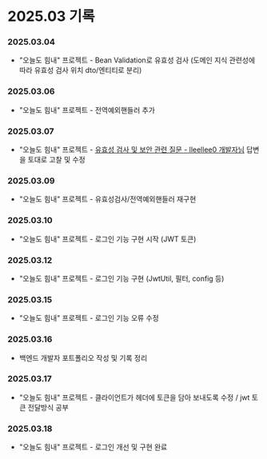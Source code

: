 # 2025.03 기록</br>
### 2025.03.04
* "오늘도 힘내" 프로젝트 - Bean Validation로 유효성 검사 (도메인 지식 관련성에 따라 유효성 검사 위치 dto/엔티티로 분리)

### 2025.03.06
* "오늘도 힘내" 프로젝트 - 전역예외핸들러 추가

### 2025.03.07
* "오늘도 힘내" 프로젝트 - [유효성 검사 및 보안 관련 질문 - lleellee0 개발자님](https://github.com/lleellee0/java-for-backend/issues/18#issuecomment-2700987541) 답변을 토대로 고찰 및 수정

### 2025.03.09
* "오늘도 힘내" 프로젝트 - 유효성검사/전역예외핸들러 재구현

### 2025.03.10
* "오늘도 힘내" 프로젝트 - 로그인 기능 구현 시작 (JWT 토큰)

### 2025.03.12
* "오늘도 힘내" 프로젝트 - 로그인 기능 구현 (JwtUtil, 필터, config 등)

### 2025.03.15
* "오늘도 힘내" 프로젝트 - 로그인 기능 오류 수정

### 2025.03.16
* 백엔드 개발자 포트폴리오 작성 및 기록 정리

### 2025.03.17
* "오늘도 힘내" 프로젝트 - 클라이언트가 헤더에 토큰을 담아 보내도록 수정 / jwt 토큰 전달방식 공부

### 2025.03.18
* "오늘도 힘내" 프로젝트 - 로그인 개선 및 구현 완료
